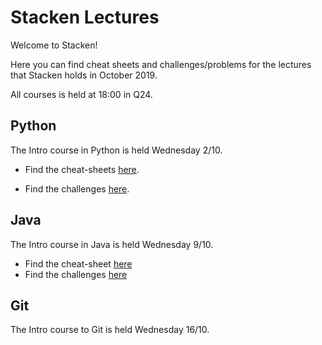 # Stacken Lectures

Welcome to Stacken!

Here you can find cheat sheets and challenges/problems for the lectures that Stacken holds in October 2019.

All courses is held at 18:00 in Q24. 

## Python

The Intro course in Python is held Wednesday 2/10.

* Find the cheat-sheets [here](https://github.com/Alexander-Hjelm/stacken-lectures/tree/master/intro-python/fusklappar).

* Find the challenges [here](https://github.com/Alexander-Hjelm/stacken-lectures/tree/master/intro-python/%C3%B6vningar).

## Java

The Intro course in Java is held Wednesday 9/10.

* Find the cheat-sheet [here](https://github.com/Alexander-Hjelm/stacken-lectures/blob/master/intro-java/fusklapp.java)
* Find the challenges [here](https://github.com/Alexander-Hjelm/stacken-lectures/blob/master/intro-java/utmaningar.md)

## Git

The Intro course to Git is held Wednesday 16/10.
